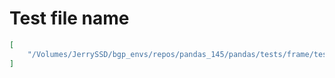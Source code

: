 # Test file name

```json
[
    "/Volumes/JerrySSD/bgp_envs/repos/pandas_145/pandas/tests/frame/test_arithmetic.py"
]
```
